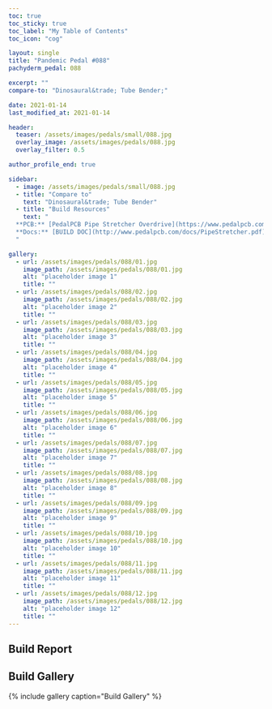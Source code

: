 ```yaml
---
toc: true
toc_sticky: true
toc_label: "My Table of Contents"
toc_icon: "cog"

layout: single
title: "Pandemic Pedal #088"
pachyderm_pedal: 088

excerpt: ""
compare-to: "Dinosaural&trade; Tube Bender;"

date: 2021-01-14
last_modified_at: 2021-01-14

header:
  teaser: /assets/images/pedals/small/088.jpg
  overlay_image: /assets/images/pedals/088.jpg
  overlay_filter: 0.5

author_profile_end: true

sidebar:
  - image: /assets/images/pedals/small/088.jpg
  - title: "Compare to"
    text: "Dinosaural&trade; Tube Bender"
  - title: "Build Resources"
    text: "
  **PCB:** [PedalPCB Pipe Stretcher Overdrive](https://www.pedalpcb.com/product/pcb347/)<br>
  **Docs:** [BUILD DOC](http://www.pedalpcb.com/docs/PipeStretcher.pdf)
  "

gallery:
  - url: /assets/images/pedals/088/01.jpg
    image_path: /assets/images/pedals/088/01.jpg
    alt: "placeholder image 1"
    title: ""
  - url: /assets/images/pedals/088/02.jpg
    image_path: /assets/images/pedals/088/02.jpg
    alt: "placeholder image 2"
    title: ""
  - url: /assets/images/pedals/088/03.jpg
    image_path: /assets/images/pedals/088/03.jpg
    alt: "placeholder image 3"
    title: ""
  - url: /assets/images/pedals/088/04.jpg
    image_path: /assets/images/pedals/088/04.jpg
    alt: "placeholder image 4"
    title: ""
  - url: /assets/images/pedals/088/05.jpg
    image_path: /assets/images/pedals/088/05.jpg
    alt: "placeholder image 5"
    title: ""
  - url: /assets/images/pedals/088/06.jpg
    image_path: /assets/images/pedals/088/06.jpg
    alt: "placeholder image 6"
    title: ""
  - url: /assets/images/pedals/088/07.jpg
    image_path: /assets/images/pedals/088/07.jpg
    alt: "placeholder image 7"
    title: ""
  - url: /assets/images/pedals/088/08.jpg
    image_path: /assets/images/pedals/088/08.jpg
    alt: "placeholder image 8"
    title: ""
  - url: /assets/images/pedals/088/09.jpg
    image_path: /assets/images/pedals/088/09.jpg
    alt: "placeholder image 9"
    title: ""
  - url: /assets/images/pedals/088/10.jpg
    image_path: /assets/images/pedals/088/10.jpg
    alt: "placeholder image 10"
    title: ""
  - url: /assets/images/pedals/088/11.jpg
    image_path: /assets/images/pedals/088/11.jpg
    alt: "placeholder image 11"
    title: ""
  - url: /assets/images/pedals/088/12.jpg
    image_path: /assets/images/pedals/088/12.jpg
    alt: "placeholder image 12"
    title: ""
---
```


## Build Report

## Build Gallery

{% include gallery caption="Build Gallery" %}